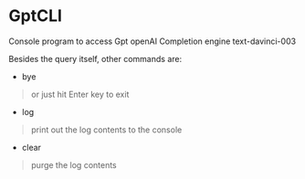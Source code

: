 # GptCLI
Console program to access Gpt openAI Completion engine text-davinci-003

Besides the query itself, other commands are:  
-  bye     
>or just hit Enter key to exit
-  log     
>print out the log contents to the console
-  clear   
>purge the log contents

